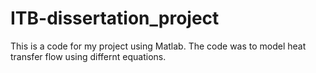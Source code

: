 # ITB-dissertation_project
 This is a code for my project using Matlab. The code was to model heat transfer flow using differnt equations.
